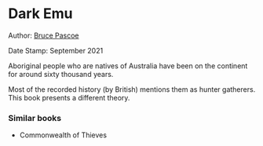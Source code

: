 # Dark Emu

Author: [Bruce Pascoe](https://www.goodreads.com/author/show/809165.Bruce_Pascoe)

Date Stamp: September 2021

Aboriginal people who are natives of Australia have been on the continent for around sixty thousand years.

Most of the recorded history (by British) mentions them as hunter gatherers. This book presents a different theory.

### Similar books

- Commonwealth of Thieves
